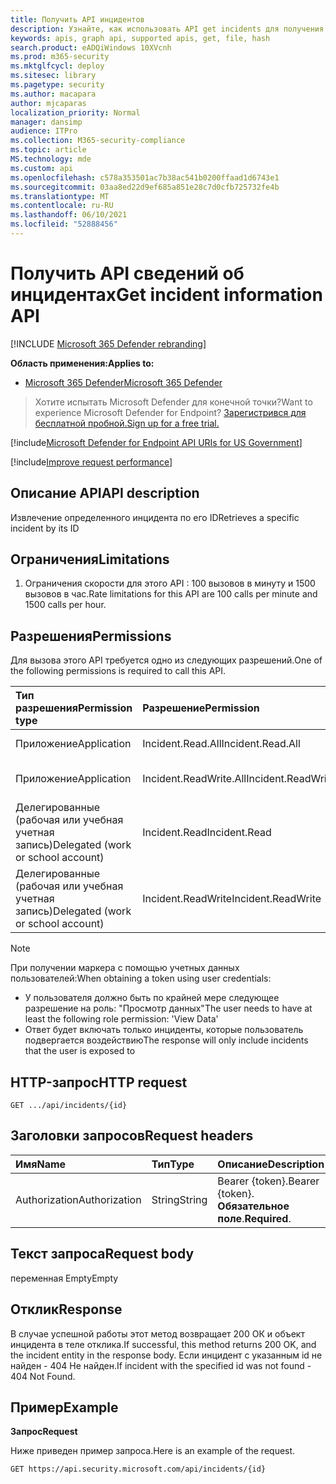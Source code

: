 ```yaml
---
title: Получить API инцидентов
description: Узнайте, как использовать API get incidents для получения одного инцидента в Microsoft 365 Defender.
keywords: apis, graph api, supported apis, get, file, hash
search.product: eADQiWindows 10XVcnh
ms.prod: m365-security
ms.mktglfcycl: deploy
ms.sitesec: library
ms.pagetype: security
ms.author: macapara
author: mjcaparas
localization_priority: Normal
manager: dansimp
audience: ITPro
ms.collection: M365-security-compliance
ms.topic: article
MS.technology: mde
ms.custom: api
ms.openlocfilehash: c578a353501ac7b38ac541b0200ffaad1d6743e1
ms.sourcegitcommit: 03aa8ed22d9ef685a851e28c7d0cfb725732fe4b
ms.translationtype: MT
ms.contentlocale: ru-RU
ms.lasthandoff: 06/10/2021
ms.locfileid: "52888456"
---
```

# <a name="get-incident-information-api"></a><span data-ttu-id="7028e-104">Получить API сведений об инцидентах</span><span class="sxs-lookup"><span data-stu-id="7028e-104">Get incident information API</span></span>

[!INCLUDE [Microsoft 365 Defender rebranding](../../includes/microsoft-defender.md)]

<span data-ttu-id="7028e-105">**Область применения:**</span><span class="sxs-lookup"><span data-stu-id="7028e-105">**Applies to:**</span></span>
- [<span data-ttu-id="7028e-106">Microsoft 365 Defender</span><span class="sxs-lookup"><span data-stu-id="7028e-106">Microsoft 365 Defender</span></span>](https://go.microsoft.com/fwlink/?linkid=2118804)

> <span data-ttu-id="7028e-107">Хотите испытать Microsoft Defender для конечной точки?</span><span class="sxs-lookup"><span data-stu-id="7028e-107">Want to experience Microsoft Defender for Endpoint?</span></span> [<span data-ttu-id="7028e-108">Зарегистрився для бесплатной пробной.</span><span class="sxs-lookup"><span data-stu-id="7028e-108">Sign up for a free trial.</span></span>](https://www.microsoft.com/microsoft-365/windows/microsoft-defender-atp?ocid=docs-wdatp-exposedapis-abovefoldlink) 

[!include[Microsoft Defender for Endpoint API URIs for US Government](../../includes/microsoft-defender-api-usgov.md)]

[!include[Improve request performance](../../includes/improve-request-performance.md)]


## <a name="api-description"></a><span data-ttu-id="7028e-109">Описание API</span><span class="sxs-lookup"><span data-stu-id="7028e-109">API description</span></span>
<span data-ttu-id="7028e-110">Извлечение определенного инцидента по его ID</span><span class="sxs-lookup"><span data-stu-id="7028e-110">Retrieves a specific incident by its ID</span></span>


## <a name="limitations"></a><span data-ttu-id="7028e-111">Ограничения</span><span class="sxs-lookup"><span data-stu-id="7028e-111">Limitations</span></span>
1. <span data-ttu-id="7028e-112">Ограничения скорости для этого API : 100 вызовов в минуту и 1500 вызовов в час.</span><span class="sxs-lookup"><span data-stu-id="7028e-112">Rate limitations for this API are 100 calls per minute and 1500 calls per hour.</span></span>


## <a name="permissions"></a><span data-ttu-id="7028e-113">Разрешения</span><span class="sxs-lookup"><span data-stu-id="7028e-113">Permissions</span></span>
<span data-ttu-id="7028e-114">Для вызова этого API требуется одно из следующих разрешений.</span><span class="sxs-lookup"><span data-stu-id="7028e-114">One of the following permissions is required to call this API.</span></span> 

<span data-ttu-id="7028e-115">Тип разрешения</span><span class="sxs-lookup"><span data-stu-id="7028e-115">Permission type</span></span> |   <span data-ttu-id="7028e-116">Разрешение</span><span class="sxs-lookup"><span data-stu-id="7028e-116">Permission</span></span>  |   <span data-ttu-id="7028e-117">Имя отображения разрешений</span><span class="sxs-lookup"><span data-stu-id="7028e-117">Permission display name</span></span>
:---|:---|:---
<span data-ttu-id="7028e-118">Приложение</span><span class="sxs-lookup"><span data-stu-id="7028e-118">Application</span></span> |   <span data-ttu-id="7028e-119">Incident.Read.All</span><span class="sxs-lookup"><span data-stu-id="7028e-119">Incident.Read.All</span></span> | <span data-ttu-id="7028e-120">'Read all Incidents'</span><span class="sxs-lookup"><span data-stu-id="7028e-120">'Read all Incidents'</span></span>
<span data-ttu-id="7028e-121">Приложение</span><span class="sxs-lookup"><span data-stu-id="7028e-121">Application</span></span> |   <span data-ttu-id="7028e-122">Incident.ReadWrite.All</span><span class="sxs-lookup"><span data-stu-id="7028e-122">Incident.ReadWrite.All</span></span> |    <span data-ttu-id="7028e-123">'Read and write all Incidents'</span><span class="sxs-lookup"><span data-stu-id="7028e-123">'Read and write all Incidents'</span></span>
<span data-ttu-id="7028e-124">Делегированные (рабочая или учебная учетная запись)</span><span class="sxs-lookup"><span data-stu-id="7028e-124">Delegated (work or school account)</span></span> | <span data-ttu-id="7028e-125">Incident.Read</span><span class="sxs-lookup"><span data-stu-id="7028e-125">Incident.Read</span></span> | <span data-ttu-id="7028e-126">'Read Incidents'</span><span class="sxs-lookup"><span data-stu-id="7028e-126">'Read Incidents'</span></span>
<span data-ttu-id="7028e-127">Делегированные (рабочая или учебная учетная запись)</span><span class="sxs-lookup"><span data-stu-id="7028e-127">Delegated (work or school account)</span></span> | <span data-ttu-id="7028e-128">Incident.ReadWrite</span><span class="sxs-lookup"><span data-stu-id="7028e-128">Incident.ReadWrite</span></span> | <span data-ttu-id="7028e-129">'Read and write Incidents'</span><span class="sxs-lookup"><span data-stu-id="7028e-129">'Read and write Incidents'</span></span>

>[!Note]
> <span data-ttu-id="7028e-130">При получении маркера с помощью учетных данных пользователей:</span><span class="sxs-lookup"><span data-stu-id="7028e-130">When obtaining a token using user credentials:</span></span>
>- <span data-ttu-id="7028e-131">У пользователя должно быть по крайней мере следующее разрешение на роль: "Просмотр данных"</span><span class="sxs-lookup"><span data-stu-id="7028e-131">The user needs to have at least the following role permission: 'View Data'</span></span>
>- <span data-ttu-id="7028e-132">Ответ будет включать только инциденты, которые пользователь подвергается воздействию</span><span class="sxs-lookup"><span data-stu-id="7028e-132">The response will only include incidents that the user is exposed to</span></span>

## <a name="http-request"></a><span data-ttu-id="7028e-133">HTTP-запрос</span><span class="sxs-lookup"><span data-stu-id="7028e-133">HTTP request</span></span>

```console
GET .../api/incidents/{id} 
```

## <a name="request-headers"></a><span data-ttu-id="7028e-134">Заголовки запросов</span><span class="sxs-lookup"><span data-stu-id="7028e-134">Request headers</span></span>

<span data-ttu-id="7028e-135">Имя</span><span class="sxs-lookup"><span data-stu-id="7028e-135">Name</span></span> | <span data-ttu-id="7028e-136">Тип</span><span class="sxs-lookup"><span data-stu-id="7028e-136">Type</span></span> | <span data-ttu-id="7028e-137">Описание</span><span class="sxs-lookup"><span data-stu-id="7028e-137">Description</span></span>
:---|:---|:---
<span data-ttu-id="7028e-138">Authorization</span><span class="sxs-lookup"><span data-stu-id="7028e-138">Authorization</span></span> | <span data-ttu-id="7028e-139">String</span><span class="sxs-lookup"><span data-stu-id="7028e-139">String</span></span> | <span data-ttu-id="7028e-140">Bearer {token}.</span><span class="sxs-lookup"><span data-stu-id="7028e-140">Bearer {token}.</span></span> <span data-ttu-id="7028e-141">**Обязательное поле**.</span><span class="sxs-lookup"><span data-stu-id="7028e-141">**Required**.</span></span>


## <a name="request-body"></a><span data-ttu-id="7028e-142">Текст запроса</span><span class="sxs-lookup"><span data-stu-id="7028e-142">Request body</span></span>
<span data-ttu-id="7028e-143">переменная Empty</span><span class="sxs-lookup"><span data-stu-id="7028e-143">Empty</span></span>

## <a name="response"></a><span data-ttu-id="7028e-144">Отклик</span><span class="sxs-lookup"><span data-stu-id="7028e-144">Response</span></span>

<span data-ttu-id="7028e-145">В случае успешной работы этот метод возвращает 200 ОК и объект инцидента в теле отклика.</span><span class="sxs-lookup"><span data-stu-id="7028e-145">If successful, this method returns 200 OK, and the incident entity in the response body.</span></span> <span data-ttu-id="7028e-146">Если инцидент с указанным id не найден - 404 Не найден.</span><span class="sxs-lookup"><span data-stu-id="7028e-146">If incident with the specified id was not found - 404 Not Found.</span></span>

## <a name="example"></a><span data-ttu-id="7028e-147">Пример</span><span class="sxs-lookup"><span data-stu-id="7028e-147">Example</span></span>

<span data-ttu-id="7028e-148">**Запрос**</span><span class="sxs-lookup"><span data-stu-id="7028e-148">**Request**</span></span>

<span data-ttu-id="7028e-149">Ниже приведен пример запроса.</span><span class="sxs-lookup"><span data-stu-id="7028e-149">Here is an example of the request.</span></span>

```http
GET https://api.security.microsoft.com/api/incidents/{id}
```
